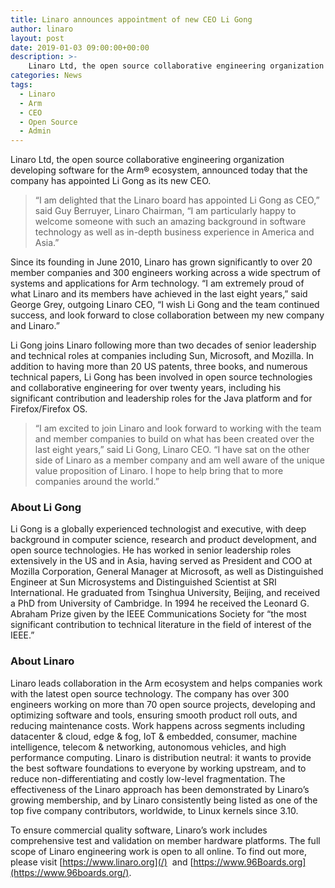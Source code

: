 ```yaml
---
title: Linaro announces appointment of new CEO Li Gong
author: linaro
layout: post
date: 2019-01-03 09:00:00+00:00
description: >-
    Linaro Ltd, the open source collaborative engineering organization developing software for the Arm® ecosystem, announced today that the company has appointed Li Gong as its new CEO.
categories: News
tags:
  - Linaro
  - Arm
  - CEO
  - Open Source
  - Admin
---
```

Linaro Ltd, the open source collaborative engineering organization developing software for the Arm® ecosystem, announced today that the company has appointed Li Gong as its new CEO.

> “I am delighted that the Linaro board has appointed Li Gong as CEO,” said Guy Berruyer, Linaro Chairman, “I am particularly happy to welcome someone with such an amazing background in software technology as well as in-depth business experience in America and Asia.”

Since its founding in June 2010, Linaro has grown significantly to over 20 member companies and 300 engineers working across a wide spectrum of systems and applications for Arm technology. “I am extremely proud of what Linaro and its members have achieved in the last eight years,” said George Grey, outgoing Linaro CEO, “I wish Li Gong and the team continued success, and look forward to close collaboration between my new company and Linaro.”

Li Gong joins Linaro following more than two decades of senior leadership and technical roles at companies including Sun, Microsoft, and Mozilla. In addition to having more than 20 US patents, three books, and numerous technical papers, Li Gong has been involved in open source technologies and collaborative engineering for over twenty years, including his significant contribution and leadership roles for the Java platform and for Firefox/Firefox OS.

> “I am excited to join Linaro and look forward to working with the team and member companies to build on what has been created over the last eight years,” said Li Gong, Linaro CEO. “I have sat on the other side of Linaro as a member company and am well aware of the unique value proposition of Linaro. I hope to help bring that to more companies around the world.”

### About Li Gong

Li Gong is a globally experienced technologist and executive, with deep background in computer science, research and product development, and open source technologies. He has worked in senior leadership roles extensively in the US and in Asia, having served as President and COO at Mozilla Corporation, General Manager at Microsoft, as well as Distinguished Engineer at Sun Microsystems and Distinguished Scientist at SRI International. He graduated from Tsinghua University, Beijing, and received a PhD from University of Cambridge. In 1994 he received the Leonard G. Abraham Prize given by the IEEE Communications Society for “the most significant contribution to technical literature in the field of interest of the IEEE.”

### About Linaro

Linaro leads collaboration in the Arm ecosystem and helps companies work with the latest open source technology. The company has over 300 engineers working on more than 70 open source projects, developing and optimizing software and tools, ensuring smooth product roll outs, and reducing maintenance costs. Work happens across segments including datacenter & cloud, edge & fog, IoT & embedded, consumer, machine intelligence, telecom & networking, autonomous vehicles, and high performance computing. Linaro is distribution neutral: it wants to provide the best software foundations to everyone by working upstream, and to reduce non-differentiating and costly low-level fragmentation. The effectiveness of the Linaro approach has been demonstrated by Linaro’s growing membership, and by Linaro consistently being listed as one of the top five company contributors, worldwide, to Linux kernels since 3.10.

To ensure commercial quality software, Linaro’s work includes comprehensive test and validation on member hardware platforms. The full scope of Linaro engineering work is open to all online. To find out more, please visit [https://www.linaro.org](/)  and [https://www.96Boards.org](https://www.96boards.org/).
